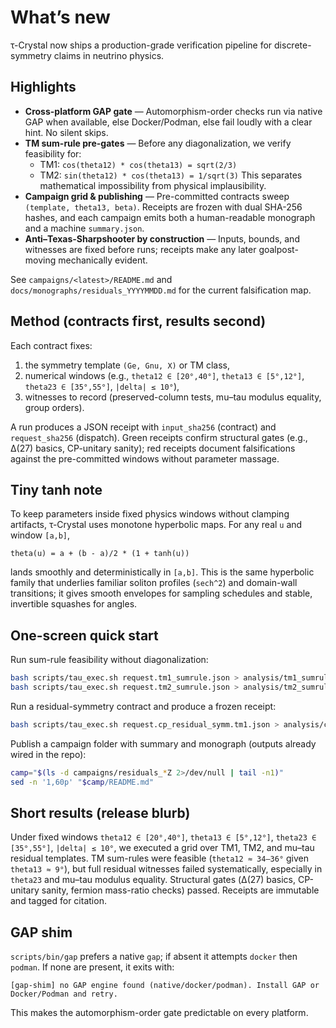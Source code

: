 # What’s new

τ-Crystal now ships a production-grade verification pipeline for discrete-symmetry claims in neutrino physics.

## Highlights

- **Cross-platform GAP gate** — Automorphism-order checks run via native GAP when available, else Docker/Podman, else fail loudly with a clear hint. No silent skips.
- **TM sum-rule pre-gates** — Before any diagonalization, we verify feasibility for:
  - TM1: `cos(theta12) * cos(theta13) = sqrt(2/3)`
  - TM2: `sin(theta12) * cos(theta13) = 1/sqrt(3)`
  This separates mathematical impossibility from physical implausibility.
- **Campaign grid & publishing** — Pre-committed contracts sweep `(template, theta13, beta)`. Receipts are frozen with dual SHA-256 hashes, and each campaign emits both a human-readable monograph and a machine `summary.json`.
- **Anti–Texas-Sharpshooter by construction** — Inputs, bounds, and witnesses are fixed before runs; receipts make any later goalpost-moving mechanically evident.

See `campaigns/<latest>/README.md` and `docs/monographs/residuals_YYYYMMDD.md` for the current falsification map.

## Method (contracts first, results second)

Each contract fixes:
1. the symmetry template `(Ge, Gnu, X)` or TM class,
2. numerical windows (e.g., `theta12 ∈ [20°,40°]`, `theta13 ∈ [5°,12°]`, `theta23 ∈ [35°,55°]`, `|delta| ≤ 10°`),
3. witnesses to record (preserved-column tests, mu–tau modulus equality, group orders).

A run produces a JSON receipt with `input_sha256` (contract) and `request_sha256` (dispatch). Green receipts confirm structural gates (e.g., Δ(27) basics, CP-unitary sanity); red receipts document falsifications against the pre-committed windows without parameter massage.

## Tiny tanh note

To keep parameters inside fixed physics windows without clamping artifacts, τ-Crystal uses monotone hyperbolic maps. For any real `u` and window `[a,b]`,

```
theta(u) = a + (b - a)/2 * (1 + tanh(u))
```

lands smoothly and deterministically in `[a,b]`. This is the same hyperbolic family that underlies familiar soliton profiles (`sech^2`) and domain-wall transitions; it gives smooth envelopes for sampling schedules and stable, invertible squashes for angles.

## One-screen quick start

Run sum-rule feasibility without diagonalization:
```bash
bash scripts/tau_exec.sh request.tm1_sumrule.json > analysis/tm1_sumrule.receipt.json
bash scripts/tau_exec.sh request.tm2_sumrule.json > analysis/tm2_sumrule.receipt.json
```

Run a residual-symmetry contract and produce a frozen receipt:

```bash
bash scripts/tau_exec.sh request.cp_residual_symm.tm1.json > analysis/cp_residual_symm.tm1.receipt.json
```

Publish a campaign folder with summary and monograph (outputs already wired in the repo):

```bash
camp="$(ls -d campaigns/residuals_*Z 2>/dev/null | tail -n1)"
sed -n '1,60p' "$camp/README.md"
```

## Short results (release blurb)

Under fixed windows `theta12 ∈ [20°,40°]`, `theta13 ∈ [5°,12°]`, `theta23 ∈ [35°,55°]`, `|delta| ≤ 10°`, we executed a grid over TM1, TM2, and mu–tau residual templates. TM sum-rules were feasible (`theta12 ≈ 34–36°` given `theta13 ≈ 9°`), but full residual witnesses failed systematically, especially in `theta23` and mu–tau modulus equality. Structural gates (Δ(27) basics, CP-unitary sanity, fermion mass-ratio checks) passed. Receipts are immutable and tagged for citation.

## GAP shim

`scripts/bin/gap` prefers a native `gap`; if absent it attempts `docker` then `podman`. If none are present, it exits with:

```
[gap-shim] no GAP engine found (native/docker/podman). Install GAP or Docker/Podman and retry.
```

This makes the automorphism-order gate predictable on every platform.
